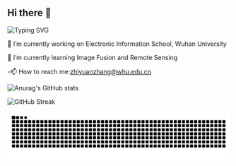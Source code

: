 ## Hi there 👋
![Typing SVG](https://readme-typing-svg.demolab.com/?lines=ZhiyuanZhang-WHU;Wuhan-Universiy)

 🔭 I’m currently working on Electronic Information School, Wuhan University
 
 🌱 I’m currently learning Image Fusion and Remote Sensing
 
-📫 How to reach me:zhiyuanzhang@whu.edu.cn


![Anurag's GitHub stats](https://github-readme-stats.vercel.app/api?username=ZhiyuanZhang-WHU)

![GitHub Streak](https://streak-stats.demolab.com/?user=ZhiyuanZhang-WHU)

<picture>
  <source media="(prefers-color-scheme: dark)" srcset="https://raw.githubusercontent.com/ZhiyuanZhang-WHU/ZhiyuanZhang-WHU/output/github-contribution-grid-snake-dark.svg">
  <source media="(prefers-color-scheme: light)" srcset="https://raw.githubusercontent.com/ZhiyuanZhang-WHU/ZhiyuanZhang-WHU/output/github-contribution-grid-snake.svg">
  <img alt="github contribution grid snake animation" src="https://raw.githubusercontent.com/ZhiyuanZhang-WHU/ZhiyuanZhang-WHU/output/github-contribution-grid-snake.svg">
</picture>



